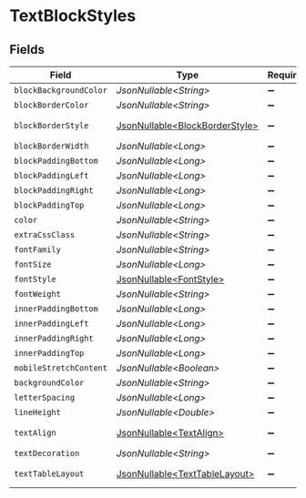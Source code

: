 # TextBlockStyles


## Fields

| Field                                                                          | Type                                                                           | Required                                                                       | Description                                                                    |
| ------------------------------------------------------------------------------ | ------------------------------------------------------------------------------ | ------------------------------------------------------------------------------ | ------------------------------------------------------------------------------ |
| `blockBackgroundColor`                                                         | *JsonNullable\<String>*                                                        | :heavy_minus_sign:                                                             | N/A                                                                            |
| `blockBorderColor`                                                             | *JsonNullable\<String>*                                                        | :heavy_minus_sign:                                                             | N/A                                                                            |
| `blockBorderStyle`                                                             | [JsonNullable\<BlockBorderStyle>](../../models/components/BlockBorderStyle.md) | :heavy_minus_sign:                                                             | Border style.                                                                  |
| `blockBorderWidth`                                                             | *JsonNullable\<Long>*                                                          | :heavy_minus_sign:                                                             | N/A                                                                            |
| `blockPaddingBottom`                                                           | *JsonNullable\<Long>*                                                          | :heavy_minus_sign:                                                             | N/A                                                                            |
| `blockPaddingLeft`                                                             | *JsonNullable\<Long>*                                                          | :heavy_minus_sign:                                                             | N/A                                                                            |
| `blockPaddingRight`                                                            | *JsonNullable\<Long>*                                                          | :heavy_minus_sign:                                                             | N/A                                                                            |
| `blockPaddingTop`                                                              | *JsonNullable\<Long>*                                                          | :heavy_minus_sign:                                                             | N/A                                                                            |
| `color`                                                                        | *JsonNullable\<String>*                                                        | :heavy_minus_sign:                                                             | N/A                                                                            |
| `extraCssClass`                                                                | *JsonNullable\<String>*                                                        | :heavy_minus_sign:                                                             | N/A                                                                            |
| `fontFamily`                                                                   | *JsonNullable\<String>*                                                        | :heavy_minus_sign:                                                             | N/A                                                                            |
| `fontSize`                                                                     | *JsonNullable\<Long>*                                                          | :heavy_minus_sign:                                                             | N/A                                                                            |
| `fontStyle`                                                                    | [JsonNullable\<FontStyle>](../../models/components/FontStyle.md)               | :heavy_minus_sign:                                                             | Font style.                                                                    |
| `fontWeight`                                                                   | *JsonNullable\<String>*                                                        | :heavy_minus_sign:                                                             | N/A                                                                            |
| `innerPaddingBottom`                                                           | *JsonNullable\<Long>*                                                          | :heavy_minus_sign:                                                             | N/A                                                                            |
| `innerPaddingLeft`                                                             | *JsonNullable\<Long>*                                                          | :heavy_minus_sign:                                                             | N/A                                                                            |
| `innerPaddingRight`                                                            | *JsonNullable\<Long>*                                                          | :heavy_minus_sign:                                                             | N/A                                                                            |
| `innerPaddingTop`                                                              | *JsonNullable\<Long>*                                                          | :heavy_minus_sign:                                                             | N/A                                                                            |
| `mobileStretchContent`                                                         | *JsonNullable\<Boolean>*                                                       | :heavy_minus_sign:                                                             | N/A                                                                            |
| `backgroundColor`                                                              | *JsonNullable\<String>*                                                        | :heavy_minus_sign:                                                             | N/A                                                                            |
| `letterSpacing`                                                                | *JsonNullable\<Long>*                                                          | :heavy_minus_sign:                                                             | N/A                                                                            |
| `lineHeight`                                                                   | *JsonNullable\<Double>*                                                        | :heavy_minus_sign:                                                             | N/A                                                                            |
| `textAlign`                                                                    | [JsonNullable\<TextAlign>](../../models/components/TextAlign.md)               | :heavy_minus_sign:                                                             | Text Alignment.                                                                |
| `textDecoration`                                                               | *JsonNullable\<String>*                                                        | :heavy_minus_sign:                                                             | N/A                                                                            |
| `textTableLayout`                                                              | [JsonNullable\<TextTableLayout>](../../models/components/TextTableLayout.md)   | :heavy_minus_sign:                                                             | Text table layout.                                                             |